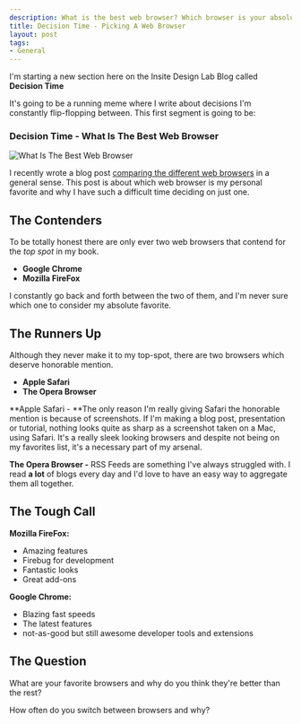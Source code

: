 ```yaml
--- 
description: What is the best web browser? Which browser is your absolute favorite and why. In this new segment I'll cover my thoughts and opinions.
title: Decision Time - Picking A Web Browser
layout: post
tags: 
- General
---
```

I'm starting a new section here on the Insite Design Lab Blog called **Decision Time**

It's going to be a running meme where I write about decisions I'm constantly flip-flopping between. This first segment is going to be:

### Decision Time - What Is The Best Web Browser

<div class="img-wrap"><img class="alignnone  wp-image-1957" title="insite-best-web-browsers" src="{{ site.url }}/images/insite-best-web-browsers.gif" alt="What Is The Best Web Browser" /></div>

I recently wrote a blog post <a title="What Is The Best Web Browser" href="http://www.insitedesignlab.com/what-is-the-best-web-browser/">comparing the different web browsers</a> in a general sense. This post is about which web browser is my personal favorite and why I have such a difficult time deciding on just one.

## The Contenders

To be totally honest there are only ever two web browsers that contend for the *top spot* in my book.

+ **Google Chrome**
+ **Mozilla FireFox**

I constantly go back and forth between the two of them, and I'm never sure which one to consider my absolute favorite.

## The Runners Up

Although they never make it to my top-spot, there are two browsers which deserve honorable mention.

+ **Apple Safari**
+ **The Opera Browser**

**Apple Safari - **The only reason I'm really giving Safari the honorable mention is because of screenshots. If I'm making a blog post, presentation or tutorial, nothing looks quite as sharp as a screenshot taken on a Mac, using Safari. It's a really sleek looking browsers and despite not being on my favorites list, it's a necessary part of my arsenal.

**The Opera Browser -** RSS Feeds are something I've always struggled with. I read **a lot** of blogs every day and I'd love to have an easy way to aggregate them all together.

## The Tough Call

**Mozilla FireFox:**

+ Amazing features
+ Firebug for development
+ Fantastic looks
+ Great add-ons

**Google Chrome:**

+ Blazing fast speeds
+ The latest features
+ not-as-good but still awesome developer tools and extensions

## The Question

What are your favorite browsers and why do you think they're better than the rest?

How often do you switch between browsers and why?